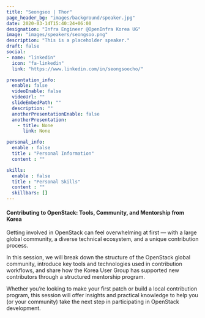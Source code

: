 ```yaml
---
title: "Seongsoo | Thor"
page_header_bg: "images/background/speaker.jpg"
date: 2020-03-14T15:40:24+06:00
designation: "Infra Engineer @OpenInfra Korea UG"
image: "images/speakers/seongsoo.png"
description: "This is a placeholder speaker."
draft: false
social:
- name: "linkedin"
  icon: "fa-linkedin"
  link: "https://www.linkedin.com/in/seongsoocho/"

presentation_info:
  enable: false
  videoEnable: false
  videoUrl: ""
  slideEmbedPath: ""
  description: ""
  anotherPresentationEnable: false
  anotherPresentation:
    - title: None
      link: None

personal_info:
  enable : false
  title : "Personal Information"
  content : ""

skills:
  enable : false
  title : "Personal Skills"
  content : ""
  skillbars: []
---
```


#### Contributing to OpenStack: Tools, Community, and Mentorship from Korea

Getting involved in OpenStack can feel overwhelming at first — with a large global community, a diverse technical ecosystem, and a unique contribution process.

In this session, we will break down the structure of the OpenStack global community, introduce key tools and technologies used in contribution workflows, and share how the Korea User Group has supported new contributors through a structured mentorship program.

Whether you’re looking to make your first patch or build a local contribution program, this session will offer insights and practical knowledge to help you (or your community) take the next step in participating in OpenStack development.
